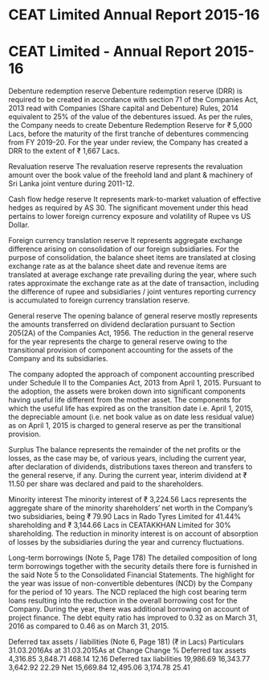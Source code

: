 # CEAT Limited Annual Report 2015-16

# CEAT Limited - Annual Report 2015-16

Debenture redemption reserve Debenture redemption reserve (DRR) is required to be created in accordance with section 71 of the Companies Act, 2013 read with Companies (Share capital and Debenture) Rules, 2014 equivalent to 25% of the value of the debentures issued. As per the rules, the Company needs to create Debenture Redemption Reserve for ₹ 5,000 Lacs, before the maturity of the first tranche of debentures commencing from FY 2019-20. For the year under review, the Company has created a DRR to the extent of ₹ 1,667 Lacs.

Revaluation reserve The revaluation reserve represents the revaluation amount over the book value of the freehold land and plant & machinery of Sri Lanka joint venture during 2011-12.

Cash flow hedge reserve It represents mark-to-market valuation of effective hedges as required by AS 30. The significant movement under this head pertains to lower foreign currency exposure and volatility of Rupee vs US Dollar.

Foreign currency translation reserve It represents aggregate exchange difference arising on consolidation of our foreign subsidiaries. For the purpose of consolidation, the balance sheet items are translated at closing exchange rate as at the balance sheet date and revenue items are translated at average exchange rate prevailing during the year, where such rates approximate the exchange rate as at the date of transaction, including the difference of rupee and subsidiaries / joint ventures reporting currency is accumulated to foreign currency translation reserve.

General reserve The opening balance of general reserve mostly represents the amounts transferred on dividend declaration pursuant to Section 205(2A) of the Companies Act, 1956. The reduction in the general reserve for the year represents the charge to general reserve owing to the transitional provision of component accounting for the assets of the Company and its subsidiaries.

The company adopted the approach of component accounting prescribed under Schedule II to the Companies Act, 2013 from April 1, 2015. Pursuant to the adoption, the assets were broken down into significant components having useful life different from the mother asset. The components for which the useful life has expired as on the transition date i.e. April 1, 2015, the depreciable amount (i.e. net book value as on date less residual value) as on April 1, 2015 is charged to general reserve as per the transitional provision.

Surplus The balance represents the remainder of the net profits or the losses, as the case may be, of various years, including the current year, after declaration of dividends, distributions taxes thereon and transfers to the general reserve, if any. During the current year, interim dividend at ₹ 11.50 per share was declared and paid to the shareholders.

Minority interest The minority interest of ₹ 3,224.56 Lacs represents the aggregate share of the minority shareholders’ net worth in the Company’s two subsidiaries, being ₹ 79.90 Lacs in Rado Tyres Limited for 41.44% shareholding and ₹ 3,144.66 Lacs in CEATAKKHAN Limited for 30% shareholding. The reduction in minority interest is on account of absorption of losses by the subsidiaries during the year and currency fluctuations.

Long-term borrowings (Note 5, Page 178) The detailed composition of long term borrowings together with the security details there fore is furnished in the said Note 5 to the Consolidated Financial Statements. The highlight for the year was issue of non-convertible debentures (NCD) by the Company for the period of 10 years. The NCD replaced the high cost bearing term loans resulting into the reduction in the overall borrowing cost for the Company. During the year, there was additional borrowing on account of project finance. The debt equity ratio has improved to 0.32 as on March 31, 2016 as compared to 0.46 as on March 31, 2015.

Deferred tax assets / liabilities (Note 6, Page 181) (₹ in Lacs) Particulars 31.03.2016As at 31.03.2015As at Change Change % Deferred tax assets 4,316.85 3,848.71 468.14 12.16 Deferred tax liabilities 19,986.69 16,343.77 3,642.92 22.29 Net 15,669.84 12,495.06 3,174.78 25.41